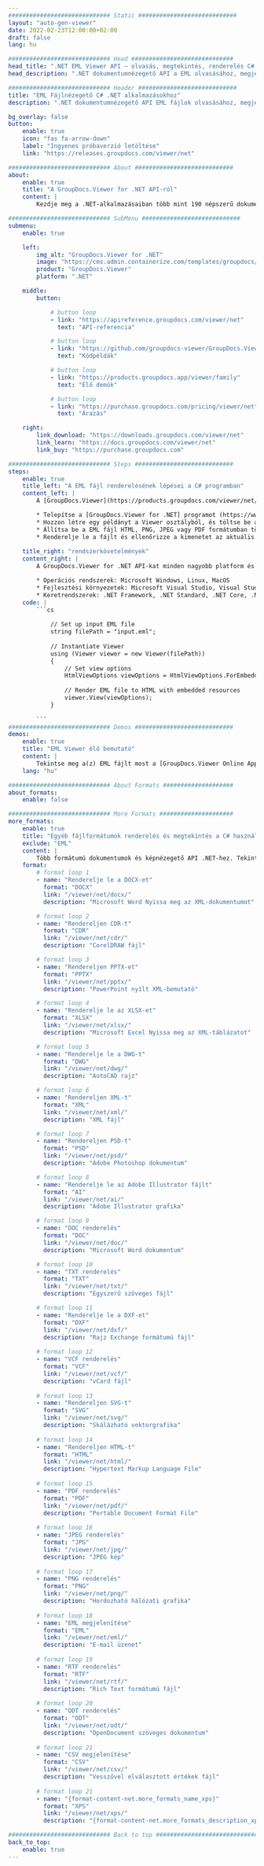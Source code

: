 ```yaml
---
############################# Static ############################
layout: "auto-gen-viewer"
date: 2022-02-23T12:00:00+02:00
draft: false
lang: hu

############################# Head #############################
head_title: ".NET EML Viewer API – olvasás, megtekintés, renderelés C# VB.NET-ben"
head_description: ".NET dokumentumnézegető API a EML olvasásához, megjelenítéséhez és megjelenítéséhez bármilyen típusú C#, ASP.NET, VB.NET és .NET Core alkalmazásokban."

############################# Header ############################
title: "EML Fájlnézegető C# .NET alkalmazásokhoz" 
description: ".NET dokumentumnézegető API EML fájlok olvasásához, megjelenítéséhez és megjelenítéséhez bármilyen típusú C#, ASP.NET, VB.NET és .NET Core alkalmazásokban. Tekintse meg a renderelt fájlokat valódi formázással és elrendezéssel HTML5-ben, PDF-ben vagy képként a kód néhány sorával." 

bg_overlay: false
button:
    enable: true
    icon: "fas fa-arrow-down"
    label: "Ingyenes próbaverzió letöltése"
    link: "https://releases.groupdocs.com/viewer/net"

############################# About ############################
about:
    enable: true
    title: "A GroupDocs.Viewer for .NET API-ról" 
    content: |
        Kezdje meg a .NET-alkalmazásaiban több mint 190 népszerű dokumentumformátum megtekintését a GroupDocs.Viewer for .NET API-k használatával néhány sor kód hozzáadásával. A fejlesztők könnyedén megjeleníthetik a PDF-et, a szövegszerkesztőt, az Excel-táblázatot, a prezentációt, a Visio-t, a Projectet, az Outlook-ot és sok más népszerű dokumentumformátumot HTML5, kép vagy PDF módban. A dokumentum-megjelenítés gyors, megegyezik az eredeti forrásfájllal, és nem igényel további szoftverek vagy egyéb külső könyvtárak telepítését.

############################# SubMenu ############################
submenu:
    enable: true

    left:
        img_alt: "GroupDocs.Viewer for .NET"
        image: "https://cms.admin.containerize.com/templates/groupdocs/images/product-logos/90x90-noborder/groupdocs-viewer-net.png"
        product: "GroupDocs.Viewer"
        platform: ".NET"

    middle:
        button:

            # button loop
            - link: "https://apireference.groupdocs.com/viewer/net"
              text: "API-referencia"

            # button loop
            - link: "https://github.com/groupdocs-viewer/GroupDocs.Viewer-for-.NET"
              text: "Kódpéldák"

            # button loop
            - link: "https://products.groupdocs.app/viewer/family"
              text: "Élő demók"

            # button loop
            - link: "https://purchase.groupdocs.com/pricing/viewer/net"
              text: "Árazás"

    right:
        link_download: "https://downloads.groupdocs.com/viewer/net"
        link_learn: "https://docs.groupdocs.com/viewer/net"
        link_buy: "https://purchase.groupdocs.com"

############################# Steps ############################
steps:
    enable: true
    title_left: "A EML fájl renderelésének lépései a C# programban" 
    content_left: |
        A [GroupDocs.Viewer](https://products.groupdocs.com/viewer/net/) segítségével néhány lépésben megjelenítheti a EML fájlt HTML, JPEG, PNG vagy PDF formátumban.

        * Telepítse a [GroupDocs.Viewer for .NET] programot (https://www.nuget.org/packages/groupdocs.viewer) kedvenc csomagkezelőjével. 
        * Hozzon létre egy példányt a Viewer osztályból, és töltse be a EML fájlt a teljes elérési úttal. 
        * Állítsa be a EML fájl HTML, PNG, JPEG vagy PDF formátumban történő megjelenítését. 
        * Renderelje le a fájlt és ellenőrizze a kimenetet az aktuális könyvtárban. 
        
    title_right: "rendszerkövetelmények" 
    content_right: |
        A GroupDocs.Viewer for .NET API-kat minden nagyobb platform és operációs rendszer támogatja. Mielőtt végrehajtaná az alábbi kódot, győződjön meg arról, hogy a következő előfeltételek telepítve vannak a rendszeren.

        * Operációs rendszerek: Microsoft Windows, Linux, MacOS 
        * Fejlesztési környezetek: Microsoft Visual Studio, Visual Studio Code, .NET CLI 
        * Keretrendszerek: .NET Framework, .NET Standard, .NET Core, .NET 
    code: |
        ```cs
                        
            // Set up input EML file
            string filePath = "input.eml";
        
            // Instantiate Viewer
            using (Viewer viewer = new Viewer(filePath))
            {
            	// Set view options 
            	HtmlViewOptions viewOptions = HtmlViewOptions.ForEmbeddedResources();
                    
            	// Render EML file to HTML with embedded resources
            	viewer.View(viewOptions);
            }
             
        ```
############################# Demos ############################
demos:
    enable: true
    title: "EML Viewer élő bemutató"
    content: |
        Tekintse meg a(z) EML fájlt most a [GroupDocs.Viewer Online Apps](https://products.groupdocs.app/viewer/eml) webhelyen.
    lang: "hu"

############################# About Formats ####################
about_formats:
    enable: false

############################# More Formats #####################
more_formats:
    enable: true
    title: "Egyéb fájlformátumok renderelés és megtekintés a C# használatával"
    exclude: "EML"
    content: |
        Több formátumú dokumentumok és képnézegető API .NET-hez. Tekintse meg néhány népszerű fájlformátumot alább külső megjelenítők nélkül.
    format: 
        # format loop 1
        - name: "Renderelje le a DOCX-et"
          format: "DOCX"
          link: "/viewer/net/docx/"
          description: "Microsoft Word Nyissa meg az XML-dokumentumot" 

        # format loop 2
        - name: "Rendereljen CDR-t" 
          format: "CDR"
          link: "/viewer/net/cdr/"
          description: "CorelDRAW fájl" 

        # format loop 3
        - name: "Rendereljen PPTX-et"
          format: "PPTX"
          link: "/viewer/net/pptx/"
          description: "PowerPoint nyílt XML-bemutató" 

        # format loop 4
        - name: "Renderelje le az XLSX-et"
          format: "XLSX"
          link: "/viewer/net/xlsx/"
          description: "Microsoft Excel Nyissa meg az XML-táblázatot" 

        # format loop 5
        - name: "Renderelje le a DWG-t"
          format: "DWG"
          link: "/viewer/net/dwg/"
          description: "AutoCAD rajz"

        # format loop 6
        - name: "Rendereljen XML-t"
          format: "XML"
          link: "/viewer/net/xml/"
          description: "XML fájl"

        # format loop 7
        - name: "Rendereljen PSD-t"
          format: "PSD"
          link: "/viewer/net/psd/"
          description: "Adobe Photoshop dokumentum"

        # format loop 8
        - name: "Renderelje le az Adobe Illustrator fájlt"
          format: "AI"
          link: "/viewer/net/ai/"
          description: "Adobe Illustrator grafika"

        # format loop 9
        - name: "DOC renderelés"
          format: "DOC"
          link: "/viewer/net/doc/"
          description: "Microsoft Word dokumentum" 

        # format loop 10
        - name: "TXT renderelés" 
          format: "TXT"
          link: "/viewer/net/txt/"
          description: "Egyszerű szöveges fájl" 

        # format loop 11
        - name: "Renderelje le a DXF-et" 
          format: "DXF"
          link: "/viewer/net/dxf/"
          description: "Rajz Exchange formátumú fájl"  
          
        # format loop 12
        - name: "VCF renderelés"
          format: "VCF"
          link: "/viewer/net/vcf/"
          description: "vCard fájl"  
              
        # format loop 13
        - name: "Rendereljen SVG-t"
          format: "SVG"
          link: "/viewer/net/svg/"
          description: "Skálázható vektorgrafika" 
          
        # format loop 14
        - name: "Rendereljen HTML-t"
          format: "HTML"
          link: "/viewer/net/html/"
          description: "Hypertext Markup Language File" 
          
        # format loop 15
        - name: "PDF renderelés"
          format: "PDF"
          link: "/viewer/net/pdf/"
          description: "Portable Document Format File"
          
        # format loop 16
        - name: "JPEG renderelés"
          format: "JPG"
          link: "/viewer/net/jpg/"
          description: "JPEG kép"
          
        # format loop 17
        - name: "PNG renderelés"
          format: "PNG"
          link: "/viewer/net/png/"
          description: "Hordozható hálózati grafika" 
          
        # format loop 18
        - name: "EML megjelenítése"
          format: "EML"
          link: "/viewer/net/eml/"
          description: "E-mail üzenet" 
          
        # format loop 19
        - name: "RTF renderelés"
          format: "RTF"
          link: "/viewer/net/rtf/"
          description: "Rich Text formátumú fájl" 
          
        # format loop 20
        - name: "ODT renderelés"
          format: "ODT"
          link: "/viewer/net/odt/"
          description: "OpenDocument szöveges dokumentum" 
          
        # format loop 21
        - name: "CSV megjelenítése"
          format: "CSV"
          link: "/viewer/net/csv/"
          description: "Vesszővel elválasztott értékek fájl" 
          
        # format loop 21
        - name: "{format-content-net.more_formats_name_xps}"
          format: "XPS"
          link: "/viewer/net/xps/"
          description: "{format-content-net.more_formats_description_xps}" 

############################# Back to top ###############################
back_to_top:
    enable: true
---
```

